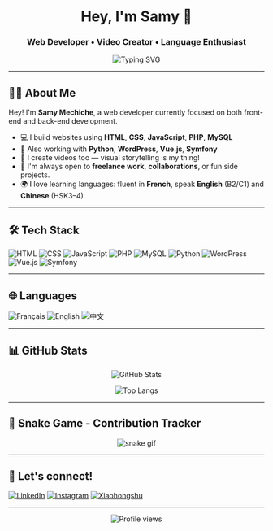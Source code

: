 <h1 align="center">Hey, I'm Samy 👋</h1>
<h3 align="center">Web Developer • Video Creator • Language Enthusiast</h3>

<p align="center">
  <img src="https://readme-typing-svg.demolab.com?font=Fira+Code&pause=1000&center=true&vCenter=true&width=435&lines=Passionate+Full-Stack+Web+Dev;Creative+Video+Editor;Always+Learning+%26+Building+Cool+Stuff" alt="Typing SVG" />
</p>

---

## 👨‍💻 About Me

Hey! I'm **Samy Mechiche**, a web developer currently focused on both front-end and back-end development.

- 💻 I build websites using **HTML**, **CSS**, **JavaScript**, **PHP**, **MySQL**
- 🔧 Also working with **Python**, **WordPress**, **Vue.js**, **Symfony**
- 📸 I create videos too — visual storytelling is my thing!
- 🧠 I'm always open to **freelance work**, **collaborations**, or fun side projects.
- 🌍 I love learning languages: fluent in **French**, speak **English** (B2/C1) and **Chinese** (HSK3–4)

---

## 🛠 Tech Stack

![HTML](https://img.shields.io/badge/HTML-E34F26?style=for-the-badge&logo=html5&logoColor=white)
![CSS](https://img.shields.io/badge/CSS-1572B6?style=for-the-badge&logo=css3&logoColor=white)
![JavaScript](https://img.shields.io/badge/JavaScript-F7DF1E?style=for-the-badge&logo=javascript&logoColor=black)
![PHP](https://img.shields.io/badge/PHP-777BB4?style=for-the-badge&logo=php&logoColor=white)
![MySQL](https://img.shields.io/badge/MySQL-005C84?style=for-the-badge&logo=mysql&logoColor=white)
![Python](https://img.shields.io/badge/Python-3776AB?style=for-the-badge&logo=python&logoColor=white)
![WordPress](https://img.shields.io/badge/WordPress-21759B?style=for-the-badge&logo=wordpress&logoColor=white)
![Vue.js](https://img.shields.io/badge/Vue.js-35495E?style=for-the-badge&logo=vue.js&logoColor=4FC08D)
![Symfony](https://img.shields.io/badge/Symfony-000000?style=for-the-badge&logo=symfony&logoColor=white)

---

## 🌐 Languages

![Français](https://img.shields.io/badge/Français-native-blue?style=for-the-badge&logo=github)
![English](https://img.shields.io/badge/English-B2--C1-blue?style=for-the-badge&logo=github)
![中文](https://img.shields.io/badge/中文-HSK3--4-red?style=for-the-badge&logo=github)

---

## 📊 GitHub Stats

<p align="center">
  <img src="https://github-readme-stats.vercel.app/api?username=SamyMechiche&show_icons=true&theme=tokyonight" alt="GitHub Stats" />
</p>

<p align="center">
  <img src="https://github-readme-stats.vercel.app/api/top-langs/?username=SamyMechiche&layout=compact&theme=tokyonight&langs_count=6" alt="Top Langs" />
</p>

---

## 🐍 Snake Game - Contribution Tracker

<p align="center">
  <img src="https://raw.githubusercontent.com/SamyMechiche/samymechiche/main/.github/snake/github-contribution-grid-snake.svg" alt="snake gif" />
</p>

---

## 📱 Let's connect!

[![LinkedIn](https://img.shields.io/badge/LinkedIn-0077B5?style=flat&logo=linkedin&logoColor=white)](https://www.linkedin.com/in/samy-mechiche-3918a51ab)
[![Instagram](https://img.shields.io/badge/Instagram-E4405F?style=flat&logo=instagram&logoColor=white)](https://www.instagram.com/samy_vmch/)
[![Xiaohongshu](https://img.shields.io/badge/Xiaohongshu-DC143C?style=flat&logo=redbubble&logoColor=white)](https://www.xiaohongshu.com/user/profile/26542617444)

---

<p align="center">
  <img src="https://komarev.com/ghpvc/?username=SamyMechiche&label=Profile%20views&color=0e75b6&style=flat" alt="Profile views" />
</p>

